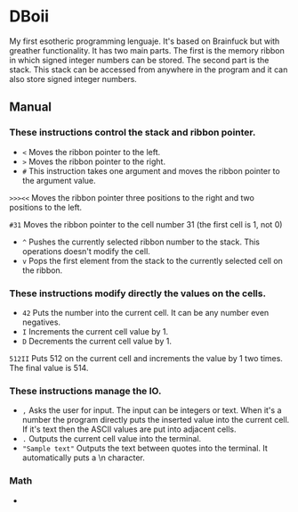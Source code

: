 # DBoii
My first esotheric programming lenguaje. It's based on Brainfuck but with greather functionality. It has two main parts. The first is the memory ribbon in which signed integer numbers can be stored. The second part is the stack. This stack can be accessed from anywhere in the program and it can also store signed integer numbers.
## Manual
### These instructions control the stack and ribbon pointer.

- ```<``` Moves the ribbon pointer to the left.
- ```>``` Moves the ribbon pointer to the right.
- ```#``` This instruction takes one argument and moves the ribbon pointer to the argument value.

```>>><<``` Moves the ribbon pointer three positions to the right and two positions to the left.

```#31```   Moves the ribbon pointer to the cell number 31 (the first cell is 1, not 0)

- ```^``` Pushes the currently selected ribbon number to the stack. This operations doesn't modify the cell.
- ```v``` Pops the first element from the stack to the currently selected cell on the ribbon.

###  These instructions modify directly the values on the cells.

- ```42``` Puts the number into the current cell. It can be any number even negatives.
- ```I``` Increments the current cell value by 1.
- ```D``` Decrements the current cell value by 1.

```512II``` Puts 512 on the current cell and increments the value by 1 two times. The final value is 514.

### These instructions manage the IO.

- ```,``` Asks the user for input. The input can be integers or text. When it's a number the program directly puts the inserted value into the current cell. If it's text then the ASCII values are put into adjacent cells.
- ```.``` Outputs the current cell value into the terminal.
- ```"Sample text"``` Outputs the text between quotes into the terminal. It automatically puts a \n character.

### Math

- ```
